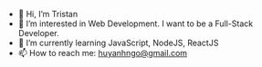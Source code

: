 - 👋 Hi, I’m Tristan
- 👀 I’m interested in Web Development. I want to be a Full-Stack Developer.
- 🌱 I’m currently learning JavaScript, NodeJS, ReactJS
- 📫 How to reach me: huyanhngo@gmail.com

<!-- - 💞️ I’m looking to collaborate on ... -->
<!---
tristanhuyanhngo/tristanhuyanhngo is a ✨ special ✨ repository because its `README.md` (this file) appears on your GitHub profile.
You can click the Preview link to take a look at your changes.
--->
